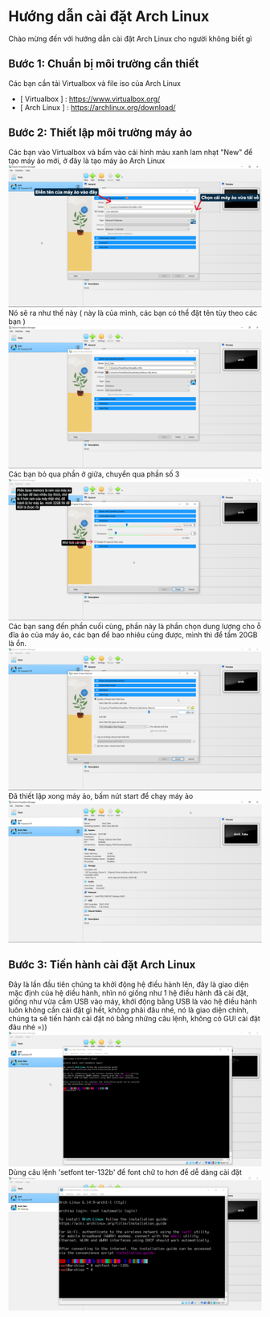 # Hướng dẫn cài đặt Arch Linux
Chào mừng đến với hướng dẫn cài đặt Arch Linux cho người không biết gì
## Bước 1: Chuẩn bị môi trường cần thiết
Các bạn cần tải Virtualbox và file iso của Arch Linux
- [ Virtualbox ] : https://www.virtualbox.org/
- [ Arch Linux ] : https://archlinux.org/download/
## Bước 2: Thiết lập môi trường máy ảo
Các bạn vào Virtualbox và bấm vào cái hình màu xanh lam nhạt "New" để tạo máy ảo mới, ở đây là tạo máy ảo Arch Linux
![image alt](https://github.com/LeThanhMan05082004/HuongDanCaiDatArchLinux/blob/9c9107c5c14e7a5477b5021f8de3791b733fb56d/HinhAnh/Hinh1.png)
Nó sẽ ra như thế này ( này là của mình, các bạn có thể đặt tên tùy theo các bạn )
![image alt](https://github.com/LeThanhMan05082004/HuongDanCaiDatArchLinux/blob/c107be81cf98223b1715a164386a5d6825bc6781/HinhAnh/Hinh2.png)
Các bạn bỏ qua phần ở giữa, chuyển qua phần số 3
![image alt](https://github.com/LeThanhMan05082004/HuongDanCaiDatArchLinux/blob/f432fd7de0dee12329eb66e576e5d0f7d2f03c54/HinhAnh/Hinh3.png)
Các bạn sang đến phần cuối cùng, phần này là phần chọn dung lượng cho ỗ đĩa ảo của máy ảo, các bạn để bao nhiêu cũng được, mình thì để tầm 20GB là ổn.
![image alt](https://github.com/LeThanhMan05082004/HuongDanCaiDatArchLinux/blob/c3059c5ff68557ce0b95e5f0af588eb505250a90/HinhAnh/Hinh4.png)
Đã thiết lập xong máy ảo, bấm nút start để chạy máy ảo
![image alt](https://github.com/LeThanhMan05082004/HuongDanCaiDatArchLinux/blob/e2d4e07426ac9d4206d0015edbe150c1439ca643/HinhAnh/Hinh5.png)
## Bước 3: Tiến hành cài đặt Arch Linux
Đây là lần đầu tiên chúng ta khởi động hệ điều hành lên, đây là giao diện mặc định của hệ diều hành, nhìn nó giống như 1 hệ điều hành đã cài đặt, giống như vừa cắm USB vào máy, khởi động bằng USB là vào hệ điều hành luôn không cần cài đặt gì hết, không phải đâu nhé, nó là giao diện chính, chúng ta sẽ tiến hành cài đặt nó bằng những câu lệnh, không có GUI cài đặt đâu nhé =))
![image alt](https://github.com/LeThanhMan05082004/HuongDanCaiDatArchLinux/blob/99b75db8dd842ce59d029731bd0c1de8d37e6903/HinhAnh/Hinh6.png)
Dùng câu lệnh 'setfont ter-132b' để font chữ to hơn để dễ dàng cài đặt
![image alt](https://github.com/LeThanhMan05082004/HuongDanCaiDatArchLinux/blob/e6268b12fb9cb23e3313e1a23c6e82ccb7ef4452/HinhAnh/Hinh7.png)
